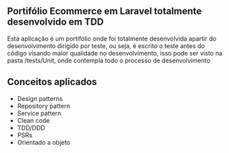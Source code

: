 
## Portifólio Ecommerce em Laravel totalmente desenvolvido em TDD

Está aplicação é um portifólio onde foi totalmente desenvolvida apartir do desenvolvimento dirigido por teste, ou seja, é escrito o teste antes do código visando maior qualidade no desenvolvimento, isso pode ser visto na pasta /tests/Unit, onde contempla todo o processo de desenvolvimento

## Conceitos aplicados

- Design patterns
- Repository pattern
- Service pattern
- Clean code
- TDD/DDD
- PSRs
- Orientado a objeto
